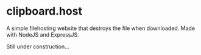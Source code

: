 # clipboard.host

A simple filehosting website that destroys the file when downloaded. Made with NodeJS and ExpressJS.


Still under construction...
